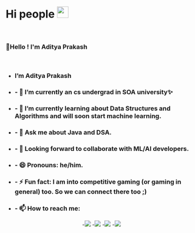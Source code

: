 <p><b><h1>Hi people <img src="https://raw.githubusercontent.com/MartinHeinz/MartinHeinz/master/wave.gif" width="30px"></h1></b></p><br>
<h3>🖤Hello !
I'm Aditya Prakash
</h3><br>
    
    
  
- <b><h3> I’m Aditya Prakash</h3></b>
- <b><h3>- 🔭 I’m currently an cs undergrad in SOA university✨</h3></b>
- <b><h3>- 🌱 I’m currently learning about Data Structures and Algorithms and will soon start machine learning.</h3></b>
- <b><h3>- 💬 Ask me about Java and DSA.</h3></b>
- <b><h3>- 👬 Looking forward to collaborate with ML/AI developers.</h3></b>
- <b> <h3>- 😄 Pronouns: he/him. </h3></b>
- <b><h3>- ⚡ Fun fact: I am into competitive gaming (or gaming in general) too. So we can connect there too ;) </h3></b>
- <b><h3> - 📫 How to reach me:</h3></b>
<p align='center'>
-<a href = "https://www.linkedin.com/in/aditya-prakash-4a0438208/"><img src="https://img.icons8.com/cute-clipart/45/000000/linkedin.png"/></a>
-<a href = "http://twitter.com/adityap897"><img src="https://img.icons8.com/cotton/45/000000/twitter.png"/></a>
-<a href = "https://instagram.com/adityap897"><img src="https://img.icons8.com/color/45/000000/instagram-new.png"/></a>
-<a href = "https://www.facebook.com/adityap897/"><img src="https://img.icons8.com/fluent/48/000000/facebook-new.png"/></a></p>
    

